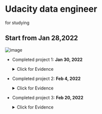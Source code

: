 # Udacity data engineer
for studying

## Start from Jan 28,2022
![image](https://user-images.githubusercontent.com/39981269/154826762-cb1991ec-2ea4-48de-b0cb-16ef81843826.png)

- Completed project 1: **Jan 30, 2022** 
    <details><summary>Click for Evidence</summary>
    <p>

    ![image](https://user-images.githubusercontent.com/39981269/151736670-40ffa935-e71f-4ab2-8757-9d43a62c9196.png)

    ![review udacity com_](https://user-images.githubusercontent.com/39981269/151736579-cac74d42-4980-404f-a362-583dcb28c5d4.png)

    - Code review
    ![review udacity com_ (1)](https://user-images.githubusercontent.com/39981269/151736765-0020ac29-ed22-4188-bc92-5d54df83643e.png)

    </p>
    </details>
    
 - Completed project 2: **Feb 4, 2022** 
    <details><summary>Click for Evidence</summary>
    <p>

    ![image](https://user-images.githubusercontent.com/39981269/152457867-6803c84b-36c2-4222-a5cc-624b0e25fc41.png)

    ![review udacity com_ (3)](https://user-images.githubusercontent.com/39981269/152457916-37f25578-66cf-4ec8-8d29-b0d33943a70e.png)


    - Code review
    ![review udacity com_ (4)](https://user-images.githubusercontent.com/39981269/152458022-82285680-30b2-4064-88ea-de82667b4e7e.png)
    
    </p>
    </details>
    
- Completed project 3: **Feb 20, 2022** 
    <details><summary>Click for Evidence</summary>
    <p>

    ![image](https://user-images.githubusercontent.com/39981269/154826796-b74c584f-60e2-4135-814e-bb276bff95d6.png)

    - Code review
    ![review udacity com__utm_campaign=ret_000_auto_ndxxx_submission-reviewed utm_source=blueshift utm_medium=email utm_content=trigger_enterprise_eng_3001_submission_reviewed bsft_clkid=2fe7e14a-319e-42ae-a2a9-89ae34a8](https://user-images.githubusercontent.com/39981269/154826779-660ea9b0-3b2a-4ef9-a1cf-6ea4bb7469d9.png)

    </p>
    </details>
